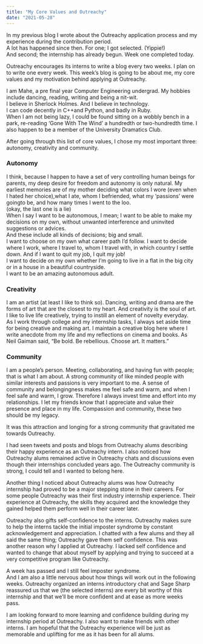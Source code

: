 ```yaml
---
title: "My Core Values and Outreachy"
date: "2021-05-28"
---
```


In my previous blog I wrote about the Outreachy application process and my experience during the contribution period.  
A lot has happened since then. For one; I got selected. (Yippie!)  
And second; the internship has already begun. Week one completed today.

Outreachy encourages its interns to write a blog every two weeks. I plan on to write one every week. This week’s blog is going to be about me, my core values and my motivation behind applying at Outreachy.

I am Mahe, a pre final year Computer Engineering undergrad. My hobbies include dancing, reading, writing and being a nit-wit.  
I believe in Sherlock Holmes. And I believe in technology.  
I can code decently in C++and Python, and badly in Ruby.  
When I am not being lazy, I could be found sitting on a wobbly bench in a park, re-reading ‘Gone With The Wind’ a hundredth or two-hundredth
time. I also happen to be a member of the University Dramatics Club.    

After going through this list of core values, I chose my most important three:
autonomy, creativity and community.  

### Autonomy
I think, because I happen to have a set of very controlling human beings for parents, my deep desire for freedom and autonomy is only natural.
My earliest memories are of my mother deciding what colors I wore (even when I hated her choice),what I ate, whom I befriended, what my ‘passions’ were goingto be, and how many times I went to the loo.  
(okay, the last one is a lie)  
When I say I want to be autonomous, I mean; I want to be able to make my decisions on my own, without unwanted interference and uninvited suggestions or advices.  
And these include all kinds of decisions; big and small.  
I want to choose on my own what career path I’d follow. I want to decide where I work, where I travel to, whom I travel with, in which country I settle down. And if I want to quit my job, I quit my job!  
I want to decide on my own whether I’m going to live in a flat in the big city or in a house in a beautiful countryside.  
I want to be an amazing autonomous adult.  

### Creativity
I am an artist (at least I like to think so). Dancing, writing and drama are the forms of art that are the closest to my heart. And creativity is the soul of art.  
I like to live life creatively, trying to instill an element of novelty everyday.  
As I work through college and my internship tasks, I always set aside time for being creative and making art. I maintain a creative blog here where I write anecdote from my life and my reflections on cinema and books.
As Neil Gaiman said, “Be bold. Be rebellious. Choose art. It matters.”  

### Community
I am a people’s person. Meeting, collaborating, and having fun with people; that is what I am about. A strong community of like minded people with similar interests and passions is very important to me. A sense of community and belongingness makes me feel safe and warm, and when I feel safe and warm, I grow. Therefore I always invest time and effort into my relationships. I let my friends know that I appreciate and value their presence and place in my life. Compassion and community, these two should be my legacy.  

It was this attraction and longing for a strong community that gravitated me towards Outreachy.  

I had seen tweets and posts and blogs from Outreachy alums describing their happy experience as an Outreachy intern. I also noticed how Outreachy alums remained active in Outreachy chats and discussions even though their internships concluded years ago. The Outreachy community is strong, I could tell and I wanted to belong here.

Another thing I noticed about Outreachy alums was how Outreachy internship had proved to be a major stepping stone in their careers. For some people Outreachy was their first industry internship experience. Their experience at Outreachy, the skills they acquired and the knowledge they gained helped them perform well in their career later.

Outreachy also gifts self-confidence to the interns. Outreachy makes sure to help the interns tackle the initial imposter syndrome by constant acknowledgement and appreciation. I chatted with a few alums and they all said the same thing; Outreachy gave them self confidence.
This was another reason why I applied at Outreachy. I lacked self confidence and wanted to change that about myself by applying and trying to succeed at a very competitive program like Outreachy.

A week has passed and I still feel imposter syndrome.  
And I am also a little nervous about how things will work out in the following weeks. Outreachy organized an interns introductory chat and Sage Sharp reassured us that we (the selected interns) are every bit worthy of this internship and that we’ll be more confident and at ease as more weeks pass.  

I am looking forward to more learning and confidence building during my internship period at Outreachy. I also want to make friends with other interns. I am hopeful that the Outreachy experience will be just as memorable and uplifting for me as it has been for all alums.